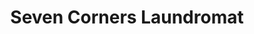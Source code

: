 ---
title: "Seven Corners Laundromat"
url: /falls-church/seven-corners-laundromat/
shop: laundry
---